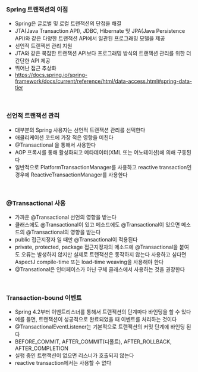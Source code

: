 ### Spring 트랜잭션의 이점

* Spring은 글로벌 및 로컬 트랜잭션의 단점을 해결
* JTA(Java Transaction API), JDBC, Hibernate 및 JPA(Java Persistence API)와 같은 다양한 트랜잭션 API에서 일관된 프로그래밍 모델을 제공
* 선언적 트랜잭션 관리 지원
* JTA와 같은 복잡한 트랜잭션 API보다 프로그래밍 방식의 트랜잭션 관리를 위한 더 간단한 API 제공
* 뛰어난 접근 추상화
* <https://docs.spring.io/spring-framework/docs/current/reference/html/data-access.html#spring-data-tier>

<br>

### 선언적 트랜잭션 관리

* 대부분의 Spring 사용자는 선언적 트랜잭션 관리를 선택한다
* 애클리케이션 코드에 가장 적은 영향을 미친다
* @Transactional 을 통해서 사용한다
* AOP 프록시를 통해 활성화되고 메타데이터(XML 또는 어노테이션)에 의해 구동된다
* 일반적으로 PlatformTransactionManager를 사용하고 reactive transaction인 경우에 ReactiveTransactionManager를 사용한다

<br>

### @Transactional 사용

* 가까운 @Transactional 선언의 영향을 받는다
* 클래스에도 @Transactional이 있고 메소드에도 @Transactional이 있으면 메소드의 @Transactional의 영향을 받는다
* public 접근지정자 일 때만 @Transactional이 적용된다
* private, protected, package 접근지정자의 메소드에 @Transactional을 붙여도 오류는 발생하지 않지만 실제로 트랜잭션은 동작하지 않는다 사용하고 싶다면 AspectJ compile-time 또는 load-time weaving을 사용해야 한다
* @Transational은 인터페이스가 아닌 구체 클래스에서 사용하는 것을 권장한다

<br>

### Transaction-bound 이벤트

* Spring 4.2부터 이벤트리스너를 통해서 트랜잭션의 단계마다 바인딩을 할 수 있다
* 예를 들면, 트랜잭션이 성공적으로 완료되었을 때 이벤트를 처리하는 것이다
* @TransactionalEventListener는 기본적으로 트랜잭션의 커밋 단계에 바인딩 된다
* BEFORE_COMMIT, AFTER_COMMIT(디폴트), AFTER_ROLLBACK, AFTER_COMPLETION
* 실행 중인 트랜잭션이 없으면 리스너가 호출되지 않는다
* reactive transaction에서는 사용할 수 없다
